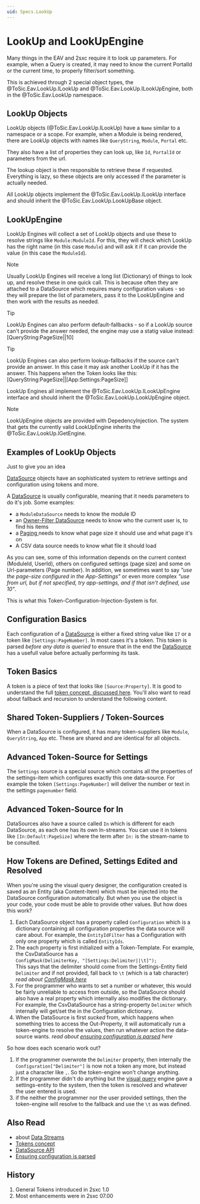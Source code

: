 ```yaml
---
uid: Specs.LookUp
---
```


# LookUp and LookUpEngine

Many things in the EAV and 2sxc require it to look up parameters. 
For example, when a Query is created, it may need to know the current PortalId or the current time, to properly filter/sort something. 

This is achieved through 2 special object types, the @ToSic.Eav.LookUp.ILookUp and @ToSic.Eav.LookUp.ILookUpEngine, both in the @ToSic.Eav.LookUp namespace. 

## LookUp Objects

LookUp objects (@ToSic.Eav.LookUp.ILookUp) have a `Name` similar to a namespace or a scope. For example, when a Module is being rendered, there are LookUp objects with names like `QueryString`, `Module`, `Portal` etc. 

They also have a list of properties they can look up, like `Id`, `PortalId` or parameters from the url. 

The lookup object is then responsible to retrieve these if requested. Everything is lazy, so these objects are only accessed if the parameter is actually needed. 

All LookUp objects implement the @ToSic.Eav.LookUp.ILookUp interface and should inherit the @ToSic.Eav.LookUp.LookUpBase object. 

## LookUpEngine

LookUp Engines will collect a set of LookUp objects and use these to resolve strings like `Module:ModuleId`. For this, they will check which LookUp has the right name (in this case `Module`) and will ask it if it can provide the value (in this case the `ModuleId`). 

> [!NOTE]
> Usually LookUp Engines will receive a long list (Dictionary) of things to look up, and resolve these in one quick call. This is because often they are attached to a DataSource which requires many configuration values - so they will prepare the list of parameters, pass it to the LookUpEngine and then work with the results as needed.

> [!TIP]
> LookUp Engines can also perform default-fallbacks - so if a LookUp source can't provide the answer needed, the engine may use a statig value instead: 
> [QueryString:PageSize||10]  

> [!TIP]
> LookUp Engines can also perform lookup-fallbacks if the source can't provide an answer. In this case it may ask another LookUp if it has the answer. This happens when the Token looks like this:  
> [QueryString:PageSize||[App:Settings:PageSize]]  

 LookUp Engines all implement the @ToSic.Eav.LookUp.ILookUpEngine interface and should inherit the @ToSic.Eav.LookUp.LookUpEngine object. 

 > [!NOTE]
 > LookUpEngine objects are provided with DepedencyInjection. The system that gets the currently valid LookUpEngine inherits the @ToSic.Eav.LookUp.IGetEngine.

## Examples of LookUp Objects

Just to give you an idea



[DataSource](xref:Specs.DataSources.DataSource) objects have an sophisticated system to retrieve settings and configuration using tokens and more. 

A [DataSource](xref:Specs.DataSources.DataSource) is usually configurable, meaning that it needs parameters to do it's job. Some examples:

* a `ModuleDataSource` needs to know the module ID 
* an [Owner-Filter DataSource](xref:ToSic.Eav.DataSources.OwnerFilter) needs to know who the current user is, to find his items
* a [Paging ](xref:ToSic.Eav.DataSources.Paging) needs to know what page size it should use and what page it's on
* A CSV data source needs to know what file it should load

As you can see, some of this information depends on the current context (ModuleId, UserId), others on configured settings (page size) and some on Url-parameters (Page number). In addition, we sometimes want to say _"use the page-size configured in the App-Settings"_ or even more complex _"use from url, but if not specified, try app-settings, and if that isn't defined, use 10"_.

This is what this Token-Configuration-Injection-System is for. 

## Configuration Basics
Each configuration of a [DataSource](xref:Specs.DataSources.DataSource) is either a fixed string value like `17` or a token like `[Settings:PageNumber]`. In most cases it's a token. This token is parsed _before any data is queried_ to ensure that in the end the [DataSource](xref:Specs.DataSources.DataSource) has a usefull value before actually performing its task. 

## Token Basics
A token is a piece of text that looks like `[Source:Property]`. It is good to understand the full [token concept, discussed here](xref:Specs.DataSources.ConfigurationTokens). You'll also want to read about fallback and recursion to understand the following content. 

## Shared Token-Suppliers / Token-Sources
When a DataSource is configured, it has many token-suppliers like `Module`, `QueryString`, `App` etc. These are shared and are identical for all objects. 

## Advanced Token-Source for Settings
The `Settings` source is a special source which contains all the properties of the settings-item which configures exactly this one data-source. For example the token `[Settings:PageNumber]` will deliver the number or text in the settings `pagenumber` field. 

## Advanced Token-Source for In
DataSources also have a source called `In` which is different for each DataSource, as each one has its own In-streams. You can use it in tokens like `[In:Default:PageSize]` where the term after `In:` is the stream-name to be consulted. 

## How Tokens are Defined, Settings Edited and Resolved
When you're using the visual query designer, the configuration created is saved as an Entity (aka Content-Item) which must be injected into the DataSource configuration automatically. But when you use the object is your code, your code must be able to provide other values. But how does this work?

1. Each DataSource object has a property called `Configuration` which is a dictionary containing all configuration properties the data source will care about. For example, the `EntityIdFilter` has a Configuration with only one property which is called `EntityIds`. 
2. The each property is first initialized with a Token-Template. For example, the CsvDataSource has a  
`ConfigMask(DelimiterKey, "[Settings:Delimiter||\t]");`   
This says that the delimiter should come from the Settings-Entity field `Delimiter` and if not provided, fall back to `\t` (which is a tab character)  
_read about [ConfigMask here](xref:Specs.DataSources.Api.ConfigMask)_  
3. For the programmer who wants to set a number or whatever, this would be fairly unreliable to access from outside, so the DataSource should also have a real property which internally also modifies the dictionary. For example, the CsvDataSource has a string-property `Delimiter` which internally will get/set the in the Configuration dictionary.  
3. When the DataSource is first _sucked_ from, which happens when something tries to access the Out-Property, it will automatically run a token-engine to resolve the values, then run whatever action the data-source wants. _read about [ensuring configuration is parsed](xref:Specs.DataSources.Api.EnsureConfigurationIsLoaded) here_

So how does each scenario work out?

1. If the programmer overwrote the `Delimiter` property, then internally the `Configuration["Delimiter"]` is now not a token any more, but instead just a character like `,`. So the token-engine won't change anything. 
1. If the programmer didn't do anything but the [visual query](xref:ToSic.Eav.DataSources.Query.VisualQueryAttribute) engine gave a settings-entity to the system, then the token is resolved and whatever the user entered is used. 
1. if the neither the programmer nor the user provided settings, then the token-engine will resolve to the fallback and use the `\t` as was defined.

## Also Read

* about [Data Streams](xref:ToSic.Eav.DataSources.IDataStream)
* [Tokens concept](xref:Specs.DataSources.ConfigurationTokens)
* [DataSource API](xref:Specs.DataSources.Api)
* [Ensuring configuration is parsed](xref:Specs.DataSources.Api.EnsureConfigurationIsLoaded)


## History

1. General Tokens introduced in 2sxc 1.0
1. Most enhancements were in 2sxc 07.00

